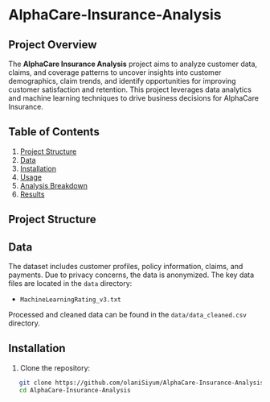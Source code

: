 # AlphaCare-Insurance-Analysis
## Project Overview

The **AlphaCare Insurance Analysis** project aims to analyze customer data, claims, and coverage patterns to uncover insights into customer demographics, claim trends, and identify opportunities for improving customer satisfaction and retention. This project leverages data analytics and machine learning techniques to drive business decisions for AlphaCare Insurance.

## Table of Contents

1. [Project Structure](#project-structure)
2. [Data](#data)
3. [Installation](#installation)
4. [Usage](#usage)
5. [Analysis Breakdown](#analysis-breakdown)
6. [Results](#results)

## Project Structure
## Data

The dataset includes customer profiles, policy information, claims, and payments. Due to privacy concerns, the data is anonymized. The key data files are located in the `data` directory:

- `MachineLearningRating_v3.txt`

Processed and cleaned data can be found in the `data/data_cleaned.csv` directory.

## Installation

1. Clone the repository:
```bash
   git clone https://github.com/olaniSiyum/AlphaCare-Insurance-Analysis
   cd AlphaCare-Insurance-Analysis
```
